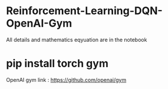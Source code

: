 # Reinforcement-Learning-DQN-OpenAI-Gym
All details and mathematics eqyuation are in the notebook

# pip install torch gym

OpenAI gym link : https://github.com/openai/gym
